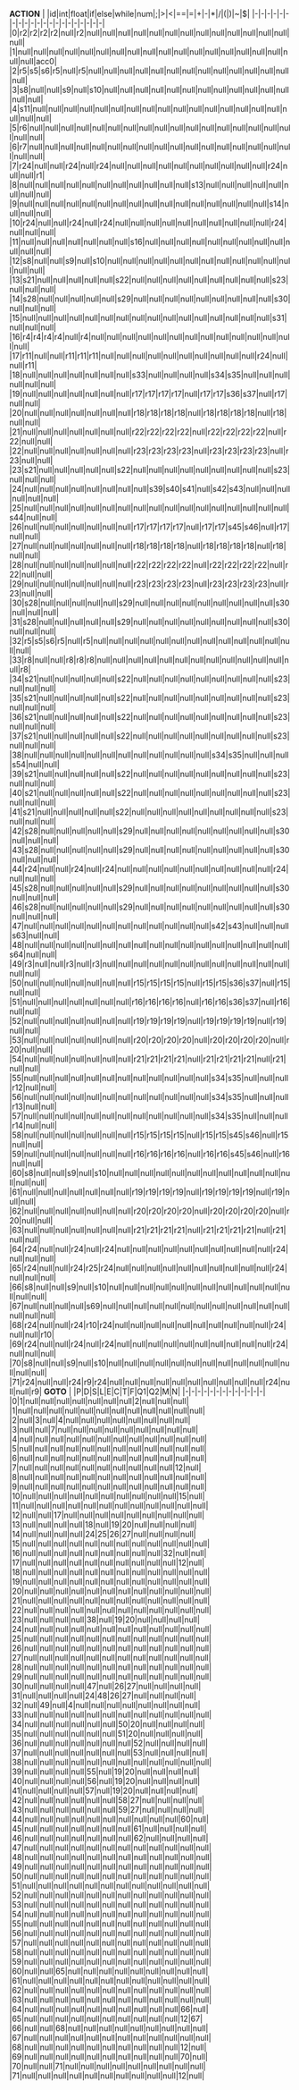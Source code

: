 **ACTION**
| |id|int|float|if|else|while|num|;|>|<|==|=|+|-|*|/|(|)|~|$|
|-|-|-|-|-|-|-|-|-|-|-|-|-|-|-|-|-|-|-|-|-|
|0|r2|r2|r2|r2|null|r2|null|null|null|null|null|null|null|null|null|null|null|null|null|null|
|1|null|null|null|null|null|null|null|null|null|null|null|null|null|null|null|null|null|null|null|acc0|
|2|r5|s5|s6|r5|null|r5|null|null|null|null|null|null|null|null|null|null|null|null|null|null|
|3|s8|null|null|s9|null|s10|null|null|null|null|null|null|null|null|null|null|null|null|null|null|
|4|s11|null|null|null|null|null|null|null|null|null|null|null|null|null|null|null|null|null|null|null|
|5|r6|null|null|null|null|null|null|null|null|null|null|null|null|null|null|null|null|null|null|null|
|6|r7|null|null|null|null|null|null|null|null|null|null|null|null|null|null|null|null|null|null|null|
|7|r24|null|null|r24|null|r24|null|null|null|null|null|null|null|null|null|null|r24|null|null|r1|
|8|null|null|null|null|null|null|null|null|null|null|null|s13|null|null|null|null|null|null|null|null|
|9|null|null|null|null|null|null|null|null|null|null|null|null|null|null|null|null|s14|null|null|null|
|10|r24|null|null|r24|null|r24|null|null|null|null|null|null|null|null|null|null|r24|null|null|null|
|11|null|null|null|null|null|null|null|s16|null|null|null|null|null|null|null|null|null|null|null|null|
|12|s8|null|null|s9|null|s10|null|null|null|null|null|null|null|null|null|null|null|null|null|null|
|13|s21|null|null|null|null|null|s22|null|null|null|null|null|null|null|null|null|s23|null|null|null|
|14|s28|null|null|null|null|null|s29|null|null|null|null|null|null|null|null|null|s30|null|null|null|
|15|null|null|null|null|null|null|null|null|null|null|null|null|null|null|null|null|s31|null|null|null|
|16|r4|r4|r4|r4|null|r4|null|null|null|null|null|null|null|null|null|null|null|null|null|null|
|17|r11|null|null|r11|r11|r11|null|null|null|null|null|null|null|null|null|null|r24|null|null|r11|
|18|null|null|null|null|null|null|null|s33|null|null|null|null|s34|s35|null|null|null|null|null|null|
|19|null|null|null|null|null|null|null|r17|r17|r17|r17|null|r17|r17|s36|s37|null|r17|null|null|
|20|null|null|null|null|null|null|null|r18|r18|r18|r18|null|r18|r18|r18|r18|null|r18|null|null|
|21|null|null|null|null|null|null|null|r22|r22|r22|r22|null|r22|r22|r22|r22|null|r22|null|null|
|22|null|null|null|null|null|null|null|r23|r23|r23|r23|null|r23|r23|r23|r23|null|r23|null|null|
|23|s21|null|null|null|null|null|s22|null|null|null|null|null|null|null|null|null|s23|null|null|null|
|24|null|null|null|null|null|null|null|null|s39|s40|s41|null|s42|s43|null|null|null|null|null|null|
|25|null|null|null|null|null|null|null|null|null|null|null|null|null|null|null|null|null|s44|null|null|
|26|null|null|null|null|null|null|null|r17|r17|r17|r17|null|r17|r17|s45|s46|null|r17|null|null|
|27|null|null|null|null|null|null|null|r18|r18|r18|r18|null|r18|r18|r18|r18|null|r18|null|null|
|28|null|null|null|null|null|null|null|r22|r22|r22|r22|null|r22|r22|r22|r22|null|r22|null|null|
|29|null|null|null|null|null|null|null|r23|r23|r23|r23|null|r23|r23|r23|r23|null|r23|null|null|
|30|s28|null|null|null|null|null|s29|null|null|null|null|null|null|null|null|null|s30|null|null|null|
|31|s28|null|null|null|null|null|s29|null|null|null|null|null|null|null|null|null|s30|null|null|null|
|32|r5|s5|s6|r5|null|r5|null|null|null|null|null|null|null|null|null|null|null|null|null|null|
|33|r8|null|null|r8|r8|r8|null|null|null|null|null|null|null|null|null|null|null|null|null|r8|
|34|s21|null|null|null|null|null|s22|null|null|null|null|null|null|null|null|null|s23|null|null|null|
|35|s21|null|null|null|null|null|s22|null|null|null|null|null|null|null|null|null|s23|null|null|null|
|36|s21|null|null|null|null|null|s22|null|null|null|null|null|null|null|null|null|s23|null|null|null|
|37|s21|null|null|null|null|null|s22|null|null|null|null|null|null|null|null|null|s23|null|null|null|
|38|null|null|null|null|null|null|null|null|null|null|null|null|s34|s35|null|null|null|s54|null|null|
|39|s21|null|null|null|null|null|s22|null|null|null|null|null|null|null|null|null|s23|null|null|null|
|40|s21|null|null|null|null|null|s22|null|null|null|null|null|null|null|null|null|s23|null|null|null|
|41|s21|null|null|null|null|null|s22|null|null|null|null|null|null|null|null|null|s23|null|null|null|
|42|s28|null|null|null|null|null|s29|null|null|null|null|null|null|null|null|null|s30|null|null|null|
|43|s28|null|null|null|null|null|s29|null|null|null|null|null|null|null|null|null|s30|null|null|null|
|44|r24|null|null|r24|null|r24|null|null|null|null|null|null|null|null|null|null|r24|null|null|null|
|45|s28|null|null|null|null|null|s29|null|null|null|null|null|null|null|null|null|s30|null|null|null|
|46|s28|null|null|null|null|null|s29|null|null|null|null|null|null|null|null|null|s30|null|null|null|
|47|null|null|null|null|null|null|null|null|null|null|null|null|s42|s43|null|null|null|s63|null|null|
|48|null|null|null|null|null|null|null|null|null|null|null|null|null|null|null|null|null|s64|null|null|
|49|r3|null|null|r3|null|r3|null|null|null|null|null|null|null|null|null|null|null|null|null|null|
|50|null|null|null|null|null|null|null|r15|r15|r15|r15|null|r15|r15|s36|s37|null|r15|null|null|
|51|null|null|null|null|null|null|null|r16|r16|r16|r16|null|r16|r16|s36|s37|null|r16|null|null|
|52|null|null|null|null|null|null|null|r19|r19|r19|r19|null|r19|r19|r19|r19|null|r19|null|null|
|53|null|null|null|null|null|null|null|r20|r20|r20|r20|null|r20|r20|r20|r20|null|r20|null|null|
|54|null|null|null|null|null|null|null|r21|r21|r21|r21|null|r21|r21|r21|r21|null|r21|null|null|
|55|null|null|null|null|null|null|null|null|null|null|null|null|s34|s35|null|null|null|r12|null|null|
|56|null|null|null|null|null|null|null|null|null|null|null|null|s34|s35|null|null|null|r13|null|null|
|57|null|null|null|null|null|null|null|null|null|null|null|null|s34|s35|null|null|null|r14|null|null|
|58|null|null|null|null|null|null|null|r15|r15|r15|r15|null|r15|r15|s45|s46|null|r15|null|null|
|59|null|null|null|null|null|null|null|r16|r16|r16|r16|null|r16|r16|s45|s46|null|r16|null|null|
|60|s8|null|null|s9|null|s10|null|null|null|null|null|null|null|null|null|null|null|null|null|null|
|61|null|null|null|null|null|null|null|r19|r19|r19|r19|null|r19|r19|r19|r19|null|r19|null|null|
|62|null|null|null|null|null|null|null|r20|r20|r20|r20|null|r20|r20|r20|r20|null|r20|null|null|
|63|null|null|null|null|null|null|null|r21|r21|r21|r21|null|r21|r21|r21|r21|null|r21|null|null|
|64|r24|null|null|r24|null|r24|null|null|null|null|null|null|null|null|null|null|r24|null|null|null|
|65|r24|null|null|r24|r25|r24|null|null|null|null|null|null|null|null|null|null|r24|null|null|null|
|66|s8|null|null|s9|null|s10|null|null|null|null|null|null|null|null|null|null|null|null|null|null|
|67|null|null|null|null|s69|null|null|null|null|null|null|null|null|null|null|null|null|null|null|null|
|68|r24|null|null|r24|r10|r24|null|null|null|null|null|null|null|null|null|null|r24|null|null|r10|
|69|r24|null|null|r24|null|r24|null|null|null|null|null|null|null|null|null|null|r24|null|null|null|
|70|s8|null|null|s9|null|s10|null|null|null|null|null|null|null|null|null|null|null|null|null|null|
|71|r24|null|null|r24|r9|r24|null|null|null|null|null|null|null|null|null|null|r24|null|null|r9|
**GOTO**
| |P|D|S|L|E|C|T|F|Q1|Q2|M|N|
|-|-|-|-|-|-|-|-|-|-|-|-|-|
|0|1|null|null|null|null|null|null|null|2|null|null|null|
|1|null|null|null|null|null|null|null|null|null|null|null|null|
|2|null|3|null|4|null|null|null|null|null|null|null|null|
|3|null|null|7|null|null|null|null|null|null|null|null|null|
|4|null|null|null|null|null|null|null|null|null|null|null|null|
|5|null|null|null|null|null|null|null|null|null|null|null|null|
|6|null|null|null|null|null|null|null|null|null|null|null|null|
|7|null|null|null|null|null|null|null|null|null|null|12|null|
|8|null|null|null|null|null|null|null|null|null|null|null|null|
|9|null|null|null|null|null|null|null|null|null|null|null|null|
|10|null|null|null|null|null|null|null|null|null|null|15|null|
|11|null|null|null|null|null|null|null|null|null|null|null|null|
|12|null|null|17|null|null|null|null|null|null|null|null|null|
|13|null|null|null|null|18|null|19|20|null|null|null|null|
|14|null|null|null|null|24|25|26|27|null|null|null|null|
|15|null|null|null|null|null|null|null|null|null|null|null|null|
|16|null|null|null|null|null|null|null|null|null|32|null|null|
|17|null|null|null|null|null|null|null|null|null|null|12|null|
|18|null|null|null|null|null|null|null|null|null|null|null|null|
|19|null|null|null|null|null|null|null|null|null|null|null|null|
|20|null|null|null|null|null|null|null|null|null|null|null|null|
|21|null|null|null|null|null|null|null|null|null|null|null|null|
|22|null|null|null|null|null|null|null|null|null|null|null|null|
|23|null|null|null|null|38|null|19|20|null|null|null|null|
|24|null|null|null|null|null|null|null|null|null|null|null|null|
|25|null|null|null|null|null|null|null|null|null|null|null|null|
|26|null|null|null|null|null|null|null|null|null|null|null|null|
|27|null|null|null|null|null|null|null|null|null|null|null|null|
|28|null|null|null|null|null|null|null|null|null|null|null|null|
|29|null|null|null|null|null|null|null|null|null|null|null|null|
|30|null|null|null|null|47|null|26|27|null|null|null|null|
|31|null|null|null|null|24|48|26|27|null|null|null|null|
|32|null|49|null|4|null|null|null|null|null|null|null|null|
|33|null|null|null|null|null|null|null|null|null|null|null|null|
|34|null|null|null|null|null|null|50|20|null|null|null|null|
|35|null|null|null|null|null|null|51|20|null|null|null|null|
|36|null|null|null|null|null|null|null|52|null|null|null|null|
|37|null|null|null|null|null|null|null|53|null|null|null|null|
|38|null|null|null|null|null|null|null|null|null|null|null|null|
|39|null|null|null|null|55|null|19|20|null|null|null|null|
|40|null|null|null|null|56|null|19|20|null|null|null|null|
|41|null|null|null|null|57|null|19|20|null|null|null|null|
|42|null|null|null|null|null|null|58|27|null|null|null|null|
|43|null|null|null|null|null|null|59|27|null|null|null|null|
|44|null|null|null|null|null|null|null|null|null|null|60|null|
|45|null|null|null|null|null|null|null|61|null|null|null|null|
|46|null|null|null|null|null|null|null|62|null|null|null|null|
|47|null|null|null|null|null|null|null|null|null|null|null|null|
|48|null|null|null|null|null|null|null|null|null|null|null|null|
|49|null|null|null|null|null|null|null|null|null|null|null|null|
|50|null|null|null|null|null|null|null|null|null|null|null|null|
|51|null|null|null|null|null|null|null|null|null|null|null|null|
|52|null|null|null|null|null|null|null|null|null|null|null|null|
|53|null|null|null|null|null|null|null|null|null|null|null|null|
|54|null|null|null|null|null|null|null|null|null|null|null|null|
|55|null|null|null|null|null|null|null|null|null|null|null|null|
|56|null|null|null|null|null|null|null|null|null|null|null|null|
|57|null|null|null|null|null|null|null|null|null|null|null|null|
|58|null|null|null|null|null|null|null|null|null|null|null|null|
|59|null|null|null|null|null|null|null|null|null|null|null|null|
|60|null|null|65|null|null|null|null|null|null|null|null|null|
|61|null|null|null|null|null|null|null|null|null|null|null|null|
|62|null|null|null|null|null|null|null|null|null|null|null|null|
|63|null|null|null|null|null|null|null|null|null|null|null|null|
|64|null|null|null|null|null|null|null|null|null|null|66|null|
|65|null|null|null|null|null|null|null|null|null|null|12|67|
|66|null|null|68|null|null|null|null|null|null|null|null|null|
|67|null|null|null|null|null|null|null|null|null|null|null|null|
|68|null|null|null|null|null|null|null|null|null|null|12|null|
|69|null|null|null|null|null|null|null|null|null|null|70|null|
|70|null|null|71|null|null|null|null|null|null|null|null|null|
|71|null|null|null|null|null|null|null|null|null|null|12|null|
